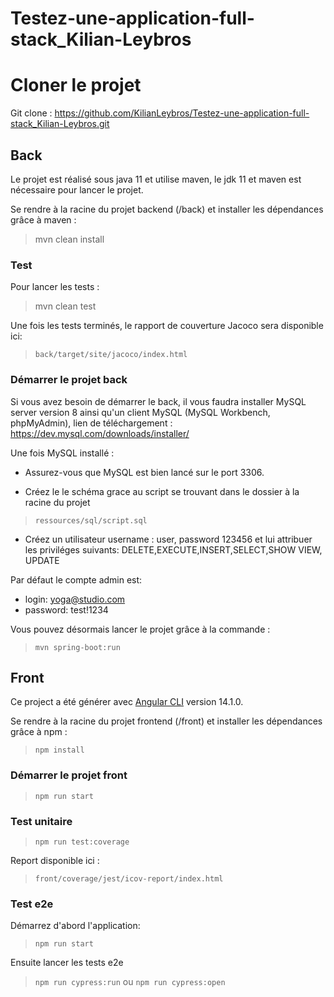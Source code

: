 # Testez-une-application-full-stack_Kilian-Leybros

# Cloner le projet

Git clone : https://github.com/KilianLeybros/Testez-une-application-full-stack_Kilian-Leybros.git

## Back

Le projet est réalisé sous java 11 et utilise maven, le jdk 11 et maven est nécessaire pour lancer le projet.

Se rendre à la racine du projet backend (/back) et installer les dépendances grâce à maven :

> mvn clean install

### Test

Pour lancer les tests :

> mvn clean test

Une fois les tests terminés, le rapport de couverture Jacoco sera disponible ici:

> `back/target/site/jacoco/index.html`

### Démarrer le projet back

Si vous avez besoin de démarrer le back, il vous faudra installer MySQL server version 8 ainsi qu'un client MySQL (MySQL Workbench, phpMyAdmin),
lien de téléchargement : https://dev.mysql.com/downloads/installer/

Une fois MySQL installé :

- Assurez-vous que MySQL est bien lancé sur le port 3306.

- Créez le le schéma grace au script se trouvant dans le dossier à la racine du projet

> `ressources/sql/script.sql`

- Créez un utilisateur username : user, password 123456 et lui attribuer les priviléges suivants: DELETE,EXECUTE,INSERT,SELECT,SHOW VIEW, UPDATE

Par défaut le compte admin est:

- login: yoga@studio.com
- password: test!1234

Vous pouvez désormais lancer le projet grâce à la commande :

> `mvn spring-boot:run`

## Front

Ce project a été générer avec [Angular CLI](https://github.com/angular/angular-cli) version 14.1.0.

Se rendre à la racine du projet frontend (/front) et installer les dépendances grâce à npm :

> `npm install`

### Démarrer le projet front

> `npm run start`

### Test unitaire

> `npm run test:coverage`

Report disponible ici :

> `front/coverage/jest/icov-report/index.html`

### Test e2e

Démarrez d'abord l'application:

> `npm run start`

Ensuite lancer les tests e2e

> `npm run cypress:run` ou `npm run cypress:open`
